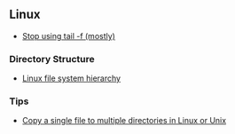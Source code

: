 ## Linux

* [Stop using tail -f (mostly)](http://www.brianstorti.com/stop-using-tail)

### Directory Structure

* [Linux file system hierarchy](https://www.blackmoreops.com/2015/02/14/linux-file-system-hierarchy/)

### Tips

* [Copy a single file to multiple directories in Linux or Unix](https://www.cyberciti.biz/faq/linux-unix-copy-a-file-to-multiple-directories-using-cp-command/)

